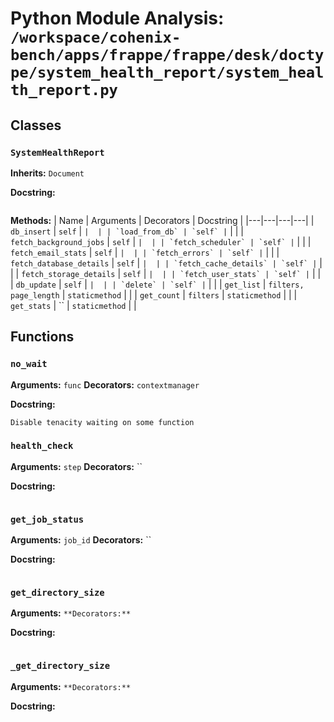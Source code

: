 # Python Module Analysis: `/workspace/cohenix-bench/apps/frappe/frappe/desk/doctype/system_health_report/system_health_report.py`

## Classes

### `SystemHealthReport`
**Inherits:** `Document`


**Docstring:**
```

```

**Methods:**
| Name | Arguments | Decorators | Docstring |
|---|---|---|---|
| `db_insert` | `self` | `` |  |
| `load_from_db` | `self` | `` |  |
| `fetch_background_jobs` | `self` | `` |  |
| `fetch_scheduler` | `self` | `` |  |
| `fetch_email_stats` | `self` | `` |  |
| `fetch_errors` | `self` | `` |  |
| `fetch_database_details` | `self` | `` |  |
| `fetch_cache_details` | `self` | `` |  |
| `fetch_storage_details` | `self` | `` |  |
| `fetch_user_stats` | `self` | `` |  |
| `db_update` | `self` | `` |  |
| `delete` | `self` | `` |  |
| `get_list` | `filters, page_length` | `staticmethod` |  |
| `get_count` | `filters` | `staticmethod` |  |
| `get_stats` | `` | `staticmethod` |  |





## Functions

### `no_wait`
**Arguments:** `func`
**Decorators:** `contextmanager`

**Docstring:**
```
Disable tenacity waiting on some function
```
### `health_check`
**Arguments:** `step`
**Decorators:** ``

**Docstring:**
```

```
### `get_job_status`
**Arguments:** `job_id`
**Decorators:** ``

**Docstring:**
```

```
### `get_directory_size`
**Arguments:** ``
**Decorators:** ``

**Docstring:**
```

```
### `_get_directory_size`
**Arguments:** ``
**Decorators:** ``

**Docstring:**
```

```

